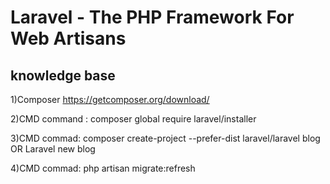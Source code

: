 # Laravel - The PHP Framework For Web Artisans

## knowledge base

1)Composer https://getcomposer.org/download/

2)CMD command : composer global require laravel/installer 

3)CMD commad: composer create-project --prefer-dist laravel/laravel blog OR Laravel new blog 

4)CMD commad: php artisan migrate:refresh
